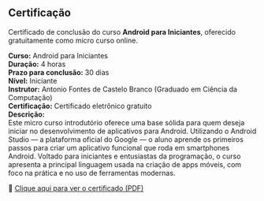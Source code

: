 ## Certificação

Certificado de conclusão do curso **Android para Iniciantes**, oferecido gratuitamente como micro curso online.

**Curso:** Android para Iniciantes  
**Duração:** 4 horas  
**Prazo para conclusão:** 30 dias  
**Nível:** Iniciante  
**Instrutor:** Antonio Fontes de Castelo Branco (Graduado em Ciência da Computação)  
**Certificação:** Certificado eletrônico gratuito  
**Descrição:**  
Este micro curso introdutório oferece uma base sólida para quem deseja iniciar no desenvolvimento de aplicativos para Android. Utilizando o Android Studio — a plataforma oficial do Google — o aluno aprende os primeiros passos para criar um aplicativo funcional que roda em smartphones Android. Voltado para iniciantes e entusiastas da programação, o curso apresenta a principal linguagem usada na criação de apps móveis, com foco na prática e no uso de ferramentas modernas.

📄 [Clique aqui para ver o certificado (PDF)](certificado-android-iniciantes.pdf)
